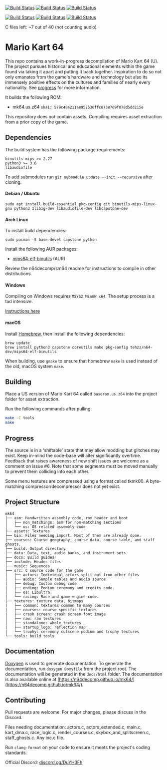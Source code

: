 [![Build Status](https://ci.valandil.ca/buildStatus/icon?job=mk64%2Fmaster&config=totalProgress)](https://ci.valandil.ca/job/mk64/job/master/)
[![Build Status](https://ci.valandil.ca/buildStatus/icon?job=mk64%2Fmaster&config=codeProgress)](https://ci.valandil.ca/job/mk64/job/master/)
[![Build Status](https://ci.valandil.ca/buildStatus/icon?job=mk64%2Fmaster&config=audioProgress)](https://ci.valandil.ca/job/mk64/job/master/)

[![Build Status](https://ci.valandil.ca/buildStatus/icon?job=mk64%2Fmaster&config=bytesLeft)](https://ci.valandil.ca/job/mk64/job/master/)
[![Build Status](https://ci.valandil.ca/buildStatus/icon?job=mk64%2Fmaster&config=m2c)](https://ci.valandil.ca/job/mk64/job/master/)
[![Build Status](https://ci.valandil.ca/buildStatus/icon?job=mk64%2Fmaster&config=nonmatching)](https://ci.valandil.ca/job/mk64/job/master/)  

C files left: ~7 out of 40 (not counting audio)
# Mario Kart 64

This repo contains a work-in-progress decompilation of Mario Kart 64 (U). The project pursues historical and educational elements within the game found via taking it apart and putting it back together. Inspiration to do so not only emanates from the game's hardware and technology but also its immensely positive effects on the cultures and families of nearly every nationality. See [progress](#Progress) for more information.

It builds the following ROM:

* mk64.us.z64 `sha1: 579c48e211ae952530ffc8738709f078d5dd215e`

This repository does not contain assets. Compiling requires asset extraction from a prior copy of the game.

## Dependencies

The build system has the following package requirements:

    binutils-mips >= 2.27
    python3 >= 3.6
    libaudiofile

To add submodules run `git submodule update --init --recursive` after cloning.

#### Debian / Ubuntu
```
sudo apt install build-essential pkg-config git binutils-mips-linux-gnu python3 zlib1g-dev libaudiofile-dev libcapstone-dev
```

#### Arch Linux

To install build dependencies:
```
sudo pacman -S base-devel capstone python
```
Install the following AUR packages:
* [mips64-elf-binutils](https://aur.archlinux.org/packages/mips64-elf-binutils) (AUR)

Review the n64decomp/sm64 readme for instructions to compile in other distributions.

#### Windows

Compiling on Windows requires `MSYS2 MinGW x64`. The setup process is a tad intensive.  

[Instructions here](docs/BUILD_WINDOWS.md)

#### macOS

Install [Homebrew](https://brew.sh), then install the following dependencies:
```
brew update
brew install python3 capstone coreutils make pkg-config tehzz/n64-dev/mips64-elf-binutils
```

When building, use `gmake` to ensure that homebrew `make` is used instead of the old, macOS system `make`.

## Building

Place a US version of Mario Kart 64 called `baserom.us.z64` into the project folder for asset extraction.

Run the following commands after pulling:
```bash
make -C tools
make
```

## Progress

The source is in a 'shiftable' state that may allow modding but glitches may exist. Keep in-mind the code-base will alter significantly overtime. Feedback that raises awareness of new shift issues are welcome as a comment on issue #6. Note that some segments must be moved manually to prevent them colliding into each other.  

Some menu textures are compressed using a format called tkmk00. A byte-matching compressor/decompressor does not yet exist.   

## Project Structure
	
	mk64
	├── asm: Handwritten assembly code, rom header and boot
	│   ├── non_matchings: asm for non-matching sections
	│   └── os: OS related assembly code
	├── assets: Textures
	├── bin: Files needing import. Most of them are already done.
	├── courses: Course geography, course data, course table, and staff ghosts.
	├── build: Output directory
	├── data: Data, text, audio banks, and instrument sets.
	├── docs: Build guides
	├── include: Header files
	├── music: Sequences
	├── src: C source code for the game
	|   ├── actors: Individual actors split out from other files
	│   ├── audio: Sample tables and audio source
	|   ├── debug: Custom debug code
	|   ├── ending: Podium ceremony and credits code.
	│   ├── os: Libultra
	|   └── racing: Race and game engine code.
	├── textures: texture data, bitmaps
	|   ├── common: textures common to many courses
	|   ├── courses: course specific textures
	|   ├── crash screen: crash screen font image
	│   ├── raw: raw textures
  	│   ├── standalone: whole textures
	|   ├── startup_logo: reflection map
	|   └── trophy: ceremony cutscene podium and trophy textures
	└── tools: build tools

## Documentation

[Doxygen](https://www.doxygen.nl/index.html) is used to generate documentation. To generate the documentation, run `doxygen Doxyfile` from the project root. The documentation will be generated in the `docs/html` folder.
The documentation is also available online at [https://n64decomp.github.io/mk64/](https://n64decomp.github.io/mk64/).

## Contributing

Pull requests are welcome. For major changes, please discuss in the Discord.

Files needing documentation:
actors.c, actors_extended.c, main.c, kart_dma.c, race_logic.c, render_courses.c, skybox_and_splitscreen.c, staff_ghosts.c.
Any inc.c file.

Run `clang-format` on your code to ensure it meets the project's coding standards.

Official Discord: [discord.gg/DuYH3Fh](https://discord.gg/DuYH3Fh)

